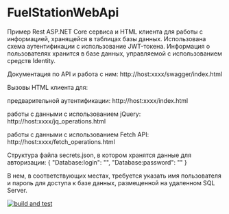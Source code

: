 # FuelStationWebApi
Пример Rest ASP.NET Core сервиса и HTML клиента для работы с информацией, хранящейся в таблицах базы данных. 
Использована схема аутентификации с использование JWT-токена. Информация о пользователях хранится в базе данных, управляемой с использованием средств Identity.

Документация по API и работа с ним: http://host:xxxx/swagger/index.html

Вызовы HTML клиента для:

предварительной аутентификации: http://host:xxxx/index.html

работы с данными с использованием jQuery: http://host:xxxx/jq_operations.html

работы с данными с использованием Fetch API: http://host:xxxx/fetch_operations.html

Структура файла secrets.json, в котором хранятся данные для авторизации:
{
  "Database:login": "",
  "Database:password": ""
}

В нем, в соответствующих местах, требуется указать имя пользователя и пароль для доступа к базе данных, размещенной на удаленном SQL Server. 

[![build and test](https://github.com/Olgasn/FuelStationWebApi/actions/workflows/deployment.yml/badge.svg?branch=master)](https://github.com/Olgasn/FuelStationWebApi/actions/workflows/deployment.yml)

